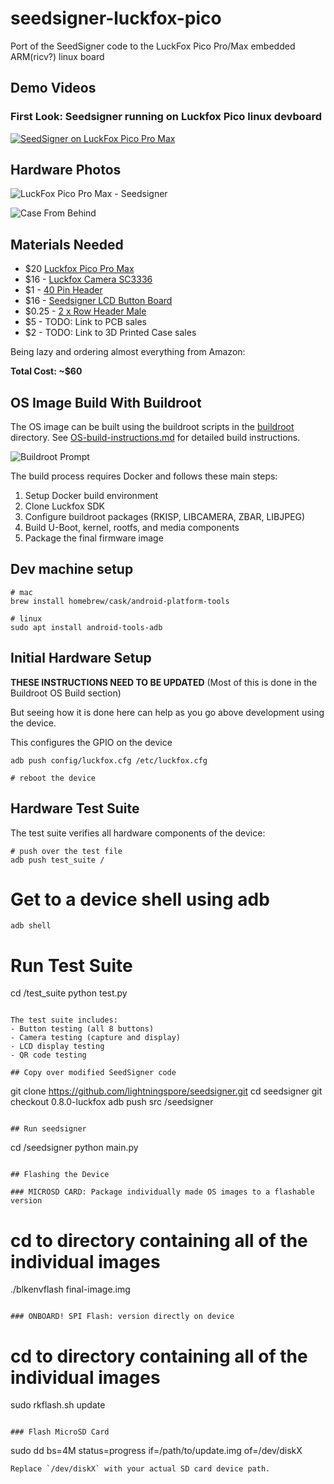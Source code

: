 # seedsigner-luckfox-pico
Port of the SeedSigner code to the LuckFox Pico Pro/Max embedded ARM(ricv?) linux board

## Demo Videos

### First Look: Seedsigner running on Luckfox Pico linux devboard
[![SeedSigner on LuckFox Pico Pro Max](https://img.youtube.com/vi/WHkOSn-lPG4/0.jpg)](https://www.youtube.com/watch?v=WHkOSn-lPG4)


## Hardware Photos

![LuckFox Pico Pro Max - Seedsigner](img/luckfox-devboard-front.webp)

![Case From Behind](img/luckfox-devboard-back.webp)



## Materials Needed
- $20 [Luckfox Pico Pro Max](https://www.amazon.com/dp/B0D6QVC178)
- $16 - [Luckfox Camera SC3336](https://www.amazon.com/dp/B0CJM7S6F6)
- $1 - [40 Pin Header](https://www.amazon.com/dp/B01461DQ6S)
- $16 - [Seedsigner LCD Button Board](https://www.amazon.com/dp/B07FDX5PJY)
- $0.25 - [2 x Row Header Male](https://www.amazon.com/dp/B07R5QDL8D)
- $5 - TODO: Link to PCB sales
- $2 - TODO: Link to 3D Printed Case sales

Being lazy and ordering almost everything from Amazon:

<b>Total Cost: ~$60</b>


## OS Image Build With Buildroot
The OS image can be built using the buildroot scripts in the [buildroot](buildroot/) directory. See [OS-build-instructions.md](buildroot/OS-build-instructions.md) for detailed build instructions.

![Buildroot Prompt](img/seedsigner-buildroot-setup.webp)

The build process requires Docker and follows these main steps:
1. Setup Docker build environment
2. Clone Luckfox SDK
3. Configure buildroot packages (RKISP, LIBCAMERA, ZBAR, LIBJPEG)
4. Build U-Boot, kernel, rootfs, and media components
5. Package the final firmware image

## Dev machine setup

```
# mac
brew install homebrew/cask/android-platform-tools

# linux
sudo apt install android-tools-adb
```

## Initial Hardware Setup
<b>THESE INSTRUCTIONS NEED TO BE UPDATED</b>
(Most of this is done in the Buildroot OS Build section)

But seeing how it is done here can help as you go above development using the device.

This configures the GPIO on the device
```
adb push config/luckfox.cfg /etc/luckfox.cfg

# reboot the device
```

## Hardware Test Suite
The test suite verifies all hardware components of the device:

```
# push over the test file
adb push test_suite /
```

# Get to a device shell using adb
```
adb shell
```

# Run Test Suite
cd /test_suite
python test.py
```

The test suite includes:
- Button testing (all 8 buttons)
- Camera testing (capture and display)
- LCD display testing
- QR code testing

## Copy over modified SeedSigner code
```
git clone https://github.com/lightningspore/seedsigner.git
cd seedsigner
git checkout 0.8.0-luckfox
adb push src /seedsigner
```

## Run seedsigner
```
cd /seedsigner
python main.py
```

## Flashing the Device

### MICROSD CARD: Package individually made OS images to a flashable version
```
# cd to directory containing all of the individual images
./blkenvflash final-image.img
```

### ONBOARD! SPI Flash: version directly on device
```
# cd to directory containing all of the individual images
sudo rkflash.sh update
```

### Flash MicroSD Card
```
sudo dd bs=4M status=progress if=/path/to/update.img of=/dev/diskX
```
Replace `/dev/diskX` with your actual SD card device path.
